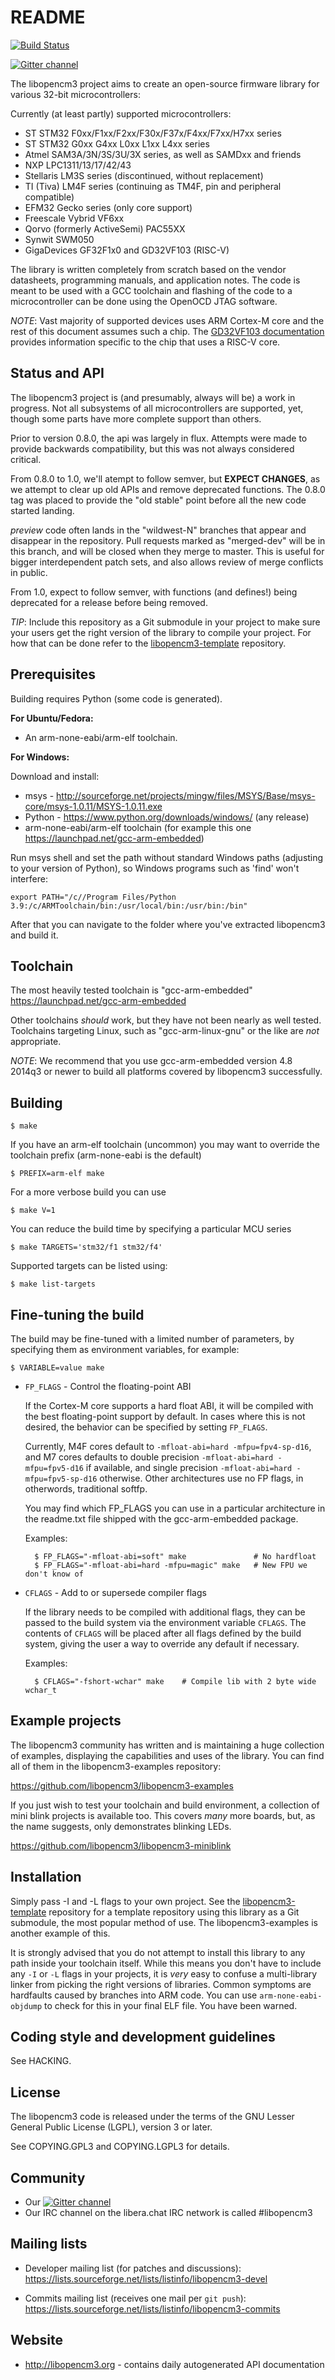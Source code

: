 README
======
[![Build Status](https://travis-ci.org/libopencm3/libopencm3.svg?branch=master)](https://travis-ci.org/libopencm3/libopencm3)

[![Gitter channel](https://badges.gitter.im/libopencm3/discuss.svg)](https://gitter.im/libopencm3/discuss)

The libopencm3 project aims to create an open-source firmware library for
various 32-bit microcontrollers:

Currently (at least partly) supported microcontrollers:

 - ST STM32 F0xx/F1xx/F2xx/F30x/F37x/F4xx/F7xx/H7xx series
 - ST STM32 G0xx G4xx L0xx L1xx L4xx series
 - Atmel SAM3A/3N/3S/3U/3X series, as well as SAMDxx and friends
 - NXP LPC1311/13/17/42/43
 - Stellaris LM3S series (discontinued, without replacement)
 - TI (Tiva) LM4F series (continuing as TM4F, pin and peripheral compatible)
 - EFM32 Gecko series (only core support)
 - Freescale Vybrid VF6xx
 - Qorvo (formerly ActiveSemi) PAC55XX
 - Synwit SWM050
 - GigaDevices GF32F1x0 and GD32VF103 (RISC-V)

The library is written completely from scratch based on the vendor datasheets,
programming manuals, and application notes. The code is meant to be used
with a GCC toolchain and flashing of the code to a microcontroller can be done
using the OpenOCD JTAG software.

_NOTE_: Vast majority of supported devices uses ARM Cortex-M core and the
rest of this document assumes such a chip. The
[GD32VF103 documentation](lib/gd32v/f103/README.md) provides information
specific to the chip that uses a RISC-V core.

Status and API
--------------

The libopencm3 project is (and presumably, always will be) a work in progress.
Not all subsystems of all microcontrollers are supported, yet, though some parts
have more complete support than others.

Prior to version 0.8.0, the api was largely in flux.  Attempts were made to provide
backwards compatibility, but this was not always considered critical.

From 0.8.0 to 1.0, we'll atempt to follow semver, but **EXPECT CHANGES**, as we
attempt to clear up old APIs and remove deprecated functions.  The 0.8.0 tag was
placed to provide the "old stable" point before all the new code started landing.

_preview_ code often lands in the "wildwest-N" branches that appear and disappear
in the repository.  Pull requests marked as "merged-dev" will be in this branch,
and will be closed when they merge to master.  This is useful for bigger
interdependent patch sets, and also allows review of merge conflicts in public.

From 1.0, expect to follow semver, with functions (and defines!) being deprecated for
a release before being removed.

_TIP_: Include this repository as a Git submodule in your project to make sure
     your users get the right version of the library to compile your project.
     For how that can be done refer to the
     [libopencm3-template](https://github.com/libopencm3/libopencm3-template) repository.

Prerequisites
-------------

Building requires Python (some code is generated).

**For Ubuntu/Fedora:**

 - An arm-none-eabi/arm-elf toolchain.

**For Windows:**

 Download and install:

 - msys - http://sourceforge.net/projects/mingw/files/MSYS/Base/msys-core/msys-1.0.11/MSYS-1.0.11.exe
 - Python - https://www.python.org/downloads/windows/ (any release)
 - arm-none-eabi/arm-elf toolchain (for example this one https://launchpad.net/gcc-arm-embedded)

Run msys shell and set the path without standard Windows paths (adjusting to your version of Python), so Windows programs such as 'find' won't interfere:

    export PATH="/c//Program Files/Python 3.9:/c/ARMToolchain/bin:/usr/local/bin:/usr/bin:/bin"

After that you can navigate to the folder where you've extracted libopencm3 and build it.

Toolchain
---------

The most heavily tested toolchain is "gcc-arm-embedded"
https://launchpad.net/gcc-arm-embedded

Other toolchains _should_ work, but they have not been nearly as well tested.
Toolchains targeting Linux, such as "gcc-arm-linux-gnu" or the like are
_not_ appropriate.

_NOTE_: We recommend that you use gcc-arm-embedded version 4.8 2014q3 or newer
to build all platforms covered by libopencm3 successfully.

Building
--------

    $ make

If you have an arm-elf toolchain (uncommon) you may want to override the
toolchain prefix (arm-none-eabi is the default)

    $ PREFIX=arm-elf make

For a more verbose build you can use

    $ make V=1

You can reduce the build time by specifying a particular MCU series

    $ make TARGETS='stm32/f1 stm32/f4'

Supported targets can be listed using:

    $ make list-targets

Fine-tuning the build
---------------------

The build may be fine-tuned with a limited number of parameters, by specifying
them as environment variables, for example:

    $ VARIABLE=value make

* `FP_FLAGS` - Control the floating-point ABI

   If the Cortex-M core supports a hard float ABI, it will be compiled with
   the best floating-point support by default. In cases where this is not desired, the
   behavior can be specified by setting `FP_FLAGS`.

   Currently, M4F cores default to `-mfloat-abi=hard -mfpu=fpv4-sp-d16`, and
   M7 cores defaults to double precision `-mfloat-abi=hard -mfpu=fpv5-d16` if available,
   and single precision `-mfloat-abi=hard -mfpu=fpv5-sp-d16` otherwise.
   Other architectures use no FP flags, in otherwords, traditional softfp.

   You may find which FP_FLAGS you can use in a particular architecture in the readme.txt
   file shipped with the gcc-arm-embedded package.

   Examples:

        $ FP_FLAGS="-mfloat-abi=soft" make               # No hardfloat
        $ FP_FLAGS="-mfloat-abi=hard -mfpu=magic" make   # New FPU we don't know of

* `CFLAGS` - Add to or supersede compiler flags

   If the library needs to be compiled with additional flags, they can be
   passed to the build system via the environment variable `CFLAGS`. The
   contents of `CFLAGS` will be placed after all flags defined by the build
   system, giving the user a way to override any default if necessary.

   Examples:

        $ CFLAGS="-fshort-wchar" make    # Compile lib with 2 byte wide wchar_t

Example projects
----------------

The libopencm3 community has written and is maintaining a huge collection of
examples, displaying the capabilities and uses of the library. You can find all
of them in the libopencm3-examples repository:

https://github.com/libopencm3/libopencm3-examples

If you just wish to test your toolchain and build environment, a collection of
mini blink projects is available too.  This covers _many_ more boards, but, as
the name suggests, only demonstrates blinking LEDs.


https://github.com/libopencm3/libopencm3-miniblink

Installation
------------

Simply pass -I and -L flags to your own project.  See the
[libopencm3-template](https://github.com/libopencm3/libopencm3-template)
repository for a template repository using this library as a Git submodule,
the most popular method of use.  The libopencm3-examples is another
example of this.

It is strongly advised that you do not attempt to install this library to any
path inside your toolchain itself.  While this means you don't have to include
any `-I` or `-L` flags in your projects, it is _very_ easy to confuse a multi-library
linker from picking the right versions of libraries.  Common symptoms are
hardfaults caused by branches into ARM code.  You can use `arm-none-eabi-objdump`
to check for this in your final ELF file.  You have been warned.

Coding style and development guidelines
---------------------------------------

See HACKING.


License
-------

The libopencm3 code is released under the terms of the GNU Lesser General
Public License (LGPL), version 3 or later.

See COPYING.GPL3 and COPYING.LGPL3 for details.

Community
---------

 * Our [![Gitter channel](https://badges.gitter.im/libopencm3/discuss.svg)](https://gitter.im/libopencm3/discuss)
 * Our IRC channel on the libera.chat IRC network is called #libopencm3

Mailing lists
-------------

 * Developer mailing list (for patches and discussions):
   https://lists.sourceforge.net/lists/listinfo/libopencm3-devel

 * Commits mailing list (receives one mail per `git push`):
   https://lists.sourceforge.net/lists/listinfo/libopencm3-commits


Website
-------

 * http://libopencm3.org - contains daily autogenerated API documentation

